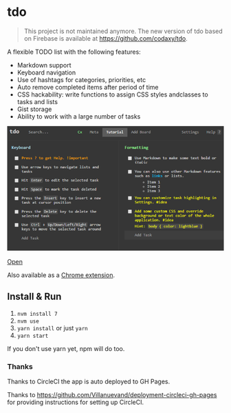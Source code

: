 # tdo

> This project is not maintained anymore. The new version of tdo based on Firebase is available at https://github.com/codaxy/tdo.

A flexible TODO list with the following features:

- Markdown support
- Keyboard navigation
- Use of hashtags for categories, priorities, etc
- Auto remove completed items after period of time
- CSS hackability: write functions to assign CSS styles andclasses to tasks and lists
- Gist storage
- Ability to work with a large number of tasks

![Screenshot](/assets/screenshot.png)

[Open](https://mstijak.github.io/tdo/)

Also available as a [Chrome extension](https://chrome.google.com/webstore/detail/tdo/aaaabkbhklmpmlnjnbicdahijpkgnkfk).

## Install & Run

1. `nvm install 7`
1. `nvm use`
1. `yarn install` or just `yarn`
1. `yarn start`

If you don't use yarn yet, npm will do too.

### Thanks

Thanks to CircleCI the app is auto deployed to GH Pages.

Thanks to https://github.com/Villanuevand/deployment-circleci-gh-pages for
providing instructions for setting up CircleCI.


